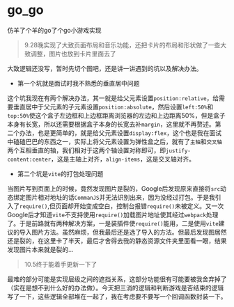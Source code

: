 # go_go
仿羊了个羊的go了个go小游戏实现

> 9.28晚实现了大致页面布局和音乐功能，还把卡片的布局和形状做了一些大致调整，图片也放到卡片里面去了

大致逻辑还没写，暂时先切个图吧，还是讲一讲遇到的坑以及解决办法。

- 第一个坑就是面试时我不熟悉的垂直居中问题

这个坑我现在有两个解决办法，其一就是给父元素设置`position:relative`，给需要垂直居中于父元素的子元素设置`position:absolute`，然后设置`left:50%`和`top:50%`使这个盒子左边框和上边框距离浏览器的左边和上边距离50%，但是盒子本身有长宽，所以还需要根据盒子本身的长宽去补`margin`，这里就不再赘述。第二个办法，也是更简单的，就是给父元素设置`display:flex`，这个也是我在面试中磕磕巴巴的东西之一，实际上将父元素设置为弹性盒之后，就有了`主轴`和`交叉轴`两个互相垂直的轴，我们相对于这两个轴设置对称即可，即`justify-content:center`，这是主轴上对齐，`align-items`，这是交叉轴对齐。

- 第二个坑是`vite`的打包处理问题

当图片写到页面上的时候，竟然发现图片是裂的，Google后发现原来直接将`src`动态绑定图片相对地址的话`CommanJS`并无法识别出来，因为没经过打包。于是我引入了`require()`,但页面却开始变成空白，控制台报错`require()`未被定义。又一次Google后才知道`vite`不支持使用`require()`加载图片地址使其经过`webpack`处理了。于是前路就有两种解决方案，一是装插件使`require()`能用，二是使用`vite`建议的导入图片方法。虽然麻烦，但我最后还是选了导入的方法。但最后发现图居然还是裂的，在这里卡了半天，最后才舍得去我的静态资源文件夹里面看一眼，结果发现图片本来就是裂的...

> 10.5终于能着手更新一下了

最难的部分可能是实现层级之间的遮挡关系，这部分功能很有可能要被我舍弃掉了（实在是想不到什么好的办法做）。今天把三消的逻辑和判断游戏是否结束的逻辑写了一下，这些逻辑全部堆在一起了，我在考虑要不要写一个回调函数封装一下。
